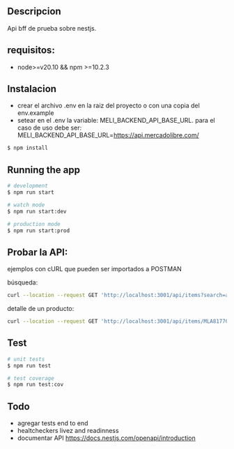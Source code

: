 
## Descripcion

Api bff de prueba sobre nestjs.

## requisitos:
- node>=v20.10 && npm >=10.2.3

## Instalacion

- crear el archivo .env en la raiz del proyecto o con una copia del env.example
- setear en el .env la variable: MELI_BACKEND_API_BASE_URL. para el caso de uso debe ser:
MELI_BACKEND_API_BASE_URL=https://api.mercadolibre.com/

```bash
$ npm install
```

## Running the app

```bash
# development
$ npm run start

# watch mode
$ npm run start:dev

# production mode
$ npm run start:prod
```

## Probar la API:
ejemplos con cURL que pueden ser importados a POSTMAN

búsqueda:

```bash
curl --location --request GET 'http://localhost:3001/api/items?search=audifonos&limit=4'
```

detalle de un producto:

```bash
curl --location --request GET 'http://localhost:3001/api/items/MLA817704273'
```



## Test

```bash
# unit tests
$ npm run test

# test coverage
$ npm run test:cov
```


## Todo
- agregar tests end to end
- healtcheckers livez and readinness
- documentar API https://docs.nestjs.com/openapi/introduction
